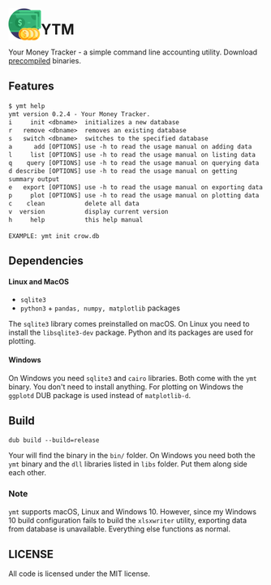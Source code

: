<img src="imgs/money.png" width="64" height="64" align="left"></img>
# YTM
Your Money Tracker - a simple command line accounting utility. Download [precompiled](https://github.com/rillki/ymt/releases) binaries.

## Features
```
$ ymt help
ymt version 0.2.4 - Your Money Tracker.
i     init <dbname>  initializes a new database
r   remove <dbname>  removes an existing database
s   switch <dbname>  switches to the specified database
a      add [OPTIONS] use -h to read the usage manual on adding data
l     list [OPTIONS] use -h to read the usage manual on listing data
q    query [OPTIONS] use -h to read the usage manual on querying data
d describe [OPTIONS] use -h to read the usage manual on getting summary output
e   export [OPTIONS] use -h to read the usage manual on exporting data
p     plot [OPTIONS] use -h to read the usage manual on plotting data
c    clean           delete all data
v  version           display current version
h     help           this help manual

EXAMPLE: ymt init crow.db
```

## Dependencies
#### Linux and MacOS
* `sqlite3`
* `python3` + `pandas, numpy, matplotlib` packages

The `sqlite3` library comes preinstalled on macOS. On Linux you need to install the `libsqlite3-dev` package. Python and its packages are used for plotting.

#### Windows
On Windows you need `sqlite3` and `cairo` libraries. Both come with the `ymt` binary. You don't need to install anything. For plotting on Windows the `ggplotd` DUB package is used instead of `matplotlib-d`.

## Build
```
dub build --build=release
```

Your will find the binary in the `bin/` folder. On Windows you need both the `ymt` binary and the `dll` libraries listed in `libs` folder. Put them along side each other.

### Note
`ymt` supports macOS, Linux and Windows 10. However, since my Windows 10 build configuration fails to build the `xlsxwriter` utility, exporting data from database is unavailable. Everything else functions as normal.

## LICENSE
All code is licensed under the MIT license.
